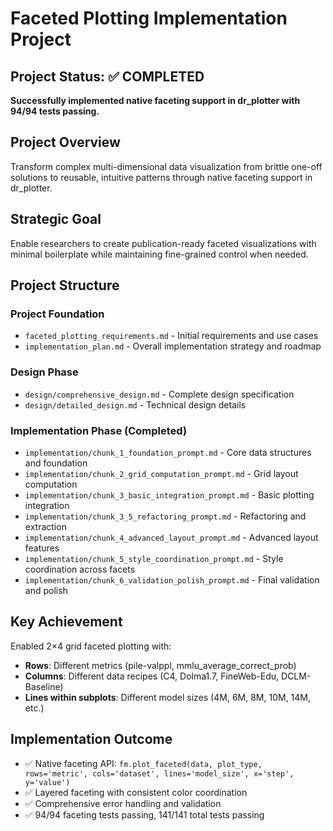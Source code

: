 # Faceted Plotting Implementation Project

## Project Status: ✅ COMPLETED
**Successfully implemented native faceting support in dr_plotter with 94/94 tests passing.**

## Project Overview
Transform complex multi-dimensional data visualization from brittle one-off solutions to reusable, intuitive patterns through native faceting support in dr_plotter.

## Strategic Goal
Enable researchers to create publication-ready faceted visualizations with minimal boilerplate while maintaining fine-grained control when needed.

## Project Structure

### Project Foundation
- `faceted_plotting_requirements.md` - Initial requirements and use cases
- `implementation_plan.md` - Overall implementation strategy and roadmap

### Design Phase
- `design/comprehensive_design.md` - Complete design specification
- `design/detailed_design.md` - Technical design details

### Implementation Phase (Completed)
- `implementation/chunk_1_foundation_prompt.md` - Core data structures and foundation
- `implementation/chunk_2_grid_computation_prompt.md` - Grid layout computation
- `implementation/chunk_3_basic_integration_prompt.md` - Basic plotting integration
- `implementation/chunk_3_5_refactoring_prompt.md` - Refactoring and extraction
- `implementation/chunk_4_advanced_layout_prompt.md` - Advanced layout features
- `implementation/chunk_5_style_coordination_prompt.md` - Style coordination across facets
- `implementation/chunk_6_validation_polish_prompt.md` - Final validation and polish

## Key Achievement
Enabled 2×4 grid faceted plotting with:
- **Rows**: Different metrics (pile-valppl, mmlu_average_correct_prob)
- **Columns**: Different data recipes (C4, Dolma1.7, FineWeb-Edu, DCLM-Baseline)  
- **Lines within subplots**: Different model sizes (4M, 6M, 8M, 10M, 14M, etc.)

## Implementation Outcome
- ✅ Native faceting API: `fm.plot_faceted(data, plot_type, rows='metric', cols='dataset', lines='model_size', x='step', y='value')`
- ✅ Layered faceting with consistent color coordination
- ✅ Comprehensive error handling and validation
- ✅ 94/94 faceting tests passing, 141/141 total tests passing